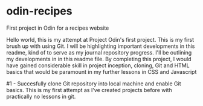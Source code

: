 # odin-recipes
First project in Odin for a recipes website

Hello world, this is my attempt at Project Odin's first project. This is my first brush up with using Git. I will be highlighting important developments in this readme, kind of to serve as my journal repository progress. I'll be outlining my developments in in this readme file. By completing this project, I would have gained considerable skill in project inception, cloning, Git and HTML basics that would be paramount in my further lessons in CSS and Javascript

#1 - Succesfully clone Git repository into local machine and enable Git basics. This is my first attempt as I've created projects before with practically no lessons in git. 